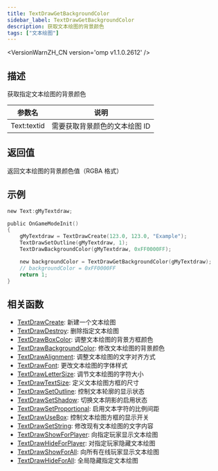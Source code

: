 ```yaml
---
title: TextDrawGetBackgroundColor
sidebar_label: TextDrawGetBackgroundColor
description: 获取文本绘图的背景颜色
tags: ["文本绘图"]
---
```


<VersionWarnZH_CN version='omp v1.1.0.2612' />

## 描述

获取指定文本绘图的背景颜色

| 参数名      | 说明                          |
| ----------- | ----------------------------- |
| Text:textid | 需要获取背景颜色的文本绘图 ID |

## 返回值

返回文本绘图的背景颜色值（RGBA 格式）

## 示例

```c
new Text:gMyTextdraw;

public OnGameModeInit()
{
    gMyTextdraw = TextDrawCreate(123.0, 123.0, "Example");
    TextDrawSetOutline(gMyTextdraw, 1);
    TextDrawBackgroundColor(gMyTextdraw, 0xFF0000FF);

    new backgroundColor = TextDrawGetBackgroundColor(gMyTextdraw);
    // backgroundColor = 0xFF0000FF
    return 1;
}
```

## 相关函数

- [TextDrawCreate](TextDrawCreate): 新建一个文本绘图
- [TextDrawDestroy](TextDrawDestroy): 删除指定文本绘图
- [TextDrawBoxColor](TextDrawBoxColor): 调整文本绘图的背景方框颜色
- [TextDrawBackgroundColor](TextDrawBackgroundColor): 修改文本绘图的背景颜色
- [TextDrawAlignment](TextDrawAlignment): 调整文本绘图的文字对齐方式
- [TextDrawFont](TextDrawFont): 更改文本绘图的字体样式
- [TextDrawLetterSize](TextDrawLetterSize): 调节文本绘图的字符大小
- [TextDrawTextSize](TextDrawTextSize): 定义文本绘图方框的尺寸
- [TextDrawSetOutline](TextDrawSetOutline): 控制文本轮廓的显示状态
- [TextDrawSetShadow](TextDrawSetShadow): 切换文本阴影的启用状态
- [TextDrawSetProportional](TextDrawSetProportional): 启用文本字符的比例间距
- [TextDrawUseBox](TextDrawUseBox): 控制文本绘图方框的显示开关
- [TextDrawSetString](TextDrawSetString): 修改现有文本绘图的文字内容
- [TextDrawShowForPlayer](TextDrawShowForPlayer): 向指定玩家显示文本绘图
- [TextDrawHideForPlayer](TextDrawHideForPlayer): 对指定玩家隐藏文本绘图
- [TextDrawShowForAll](TextDrawShowForAll): 向所有在线玩家显示文本绘图
- [TextDrawHideForAll](TextDrawHideForAll): 全局隐藏指定文本绘图
